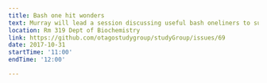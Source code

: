 ```yaml
---
title: Bash one hit wonders 
text: Murray will lead a session discussing useful bash oneliners to survive life on the commandline
location: Rm 319 Dept of Biochemistry
link: https://github.com/otagostudygroup/studyGroup/issues/69
date: 2017-10-31
startTime: '11:00'
endTime: '12:00'

---
```


